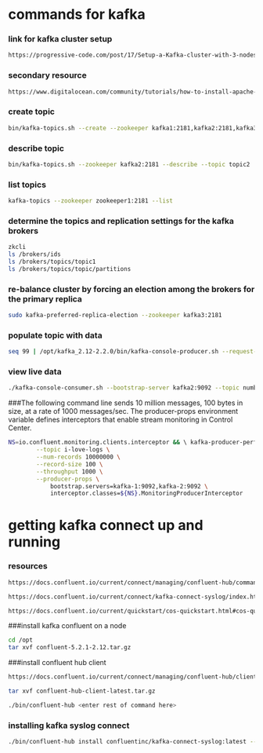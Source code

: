 # commands for kafka

### link for kafka cluster setup
```bash
https://progressive-code.com/post/17/Setup-a-Kafka-cluster-with-3-nodes-on-CentOS-7
```

### secondary resource
```bash
https://www.digitalocean.com/community/tutorials/how-to-install-apache-kafka-on-centos-7
```

### create topic
```bash
bin/kafka-topics.sh --create --zookeeper kafka1:2181,kafka2:2181,kafka3:2181 --replication-factor 1 --partitions 6 --topic topic1 --config cleanup.policy=delete --config delete.retention.ms=60000
```

### describe topic 
```bash 
bin/kafka-topics.sh --zookeeper kafka2:2181 --describe --topic topic2
```

### list topics
```bash
kafka-topics --zookeeper zookeeper1:2181 --list
```

### determine the topics and replication settings for the kafka brokers
```bash
zkcli
ls /brokers/ids
ls /brokers/topics/topic1
ls /brokers/topics/topic/partitions
```

### re-balance cluster by forcing an election among the brokers for the primary replica
```bash
sudo kafka-preferred-replica-election --zookeeper kafka3:2181
```

### populate topic with data
```bash
seq 99 | /opt/kafka_2.12-2.2.0/bin/kafka-console-producer.sh --request-required-acks 1 --broker-list kafka1:9092 --topic numbers
```

### view live data
```bash
./kafka-console-consumer.sh --bootstrap-server kafka2:9092 --topic numbers --from-beginning --max-messages 99
```


###The following command line sends 10 million messages, 100 bytes in size, at a rate of 1000 messages/sec. The producer-props environment variable defines interceptors that enable stream monitoring in Control Center.
```bash
NS=io.confluent.monitoring.clients.interceptor && \ kafka-producer-perf-test \
        --topic i-love-logs \
        --num-records 10000000 \
        --record-size 100 \
        --throughput 1000 \
        --producer-props \
            bootstrap.servers=kafka-1:9092,kafka-2:9092 \
            interceptor.classes=${NS}.MonitoringProducerInterceptor
```

# getting kafka connect up and running

### resources
```bash
https://docs.confluent.io/current/connect/managing/confluent-hub/command-reference/confluent-hub-install.html

https://docs.confluent.io/current/connect/kafka-connect-syslog/index.html

https://docs.confluent.io/current/quickstart/cos-quickstart.html#cos-quickstart
```

###install kafka confluent on a node
```bash
cd /opt
tar xvf confluent-5.2.1-2.12.tar.gz
```

###install confluent hub client
```bash
https://docs.confluent.io/current/connect/managing/confluent-hub/client.html

tar xvf confluent-hub-client-latest.tar.gz

./bin/confluent-hub <enter rest of command here>
```

### installing kafka syslog connect
```bash
./bin/confluent-hub install confluentinc/kafka-connect-syslog:latest --component-dir /opt/confluent-5.2.1/share/confluent-hub-components --worker-configs /opt/confluent-5.2.1/etc/kafka/connect-standalone.properties
```
